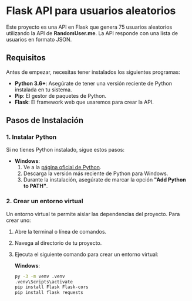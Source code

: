 # Flask API para usuarios aleatorios

Este proyecto es una API en Flask que genera 75 usuarios aleatorios utilizando la API de **RandomUser.me**. La API responde con una lista de usuarios en formato JSON.

## Requisitos

Antes de empezar, necesitas tener instalados los siguientes programas:

- **Python 3.6+**: Asegúrate de tener una versión reciente de Python instalada en tu sistema.
- **Pip**: El gestor de paquetes de Python.
- **Flask**: El framework web que usaremos para crear la API.

## Pasos de Instalación

### 1. Instalar Python

Si no tienes Python instalado, sigue estos pasos:

- **Windows**:
  1. Ve a la [página oficial de Python](https://www.python.org/downloads/).
  2. Descarga la versión más reciente de Python para Windows.
  3. Durante la instalación, asegúrate de marcar la opción **"Add Python to PATH"**.
  
### 2. Crear un entorno virtual

Un entorno virtual te permite aislar las dependencias del proyecto. Para crear uno:

1. Abre la terminal o línea de comandos.
2. Navega al directorio de tu proyecto.
3. Ejecuta el siguiente comando para crear un entorno virtual:

   **Windows**:
   ```bash
   py -3 -m venv .venv
   .venv\Scripts\activate
   pip install Flask Flask-cors
   pip install flask requests

